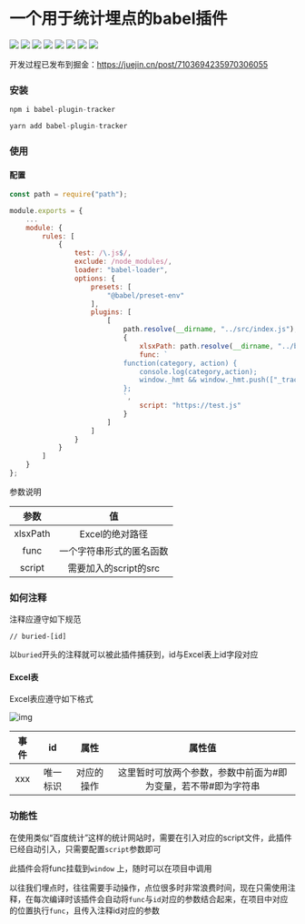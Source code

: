 
# 一个用于统计埋点的babel插件

![](https://img.shields.io/badge/author-PlutoLam-f66.svg#crop=0&crop=0&crop=1&crop=1&id=OXVaV&originHeight=20&originWidth=108&originalType=binary&ratio=1&rotation=0&showTitle=false&status=done&style=none&title=)
![](https://img.shields.io/badge/version-0.0.3-f66.svg#crop=0&crop=0&crop=1&crop=1&id=Nc47V&originHeight=20&originWidth=90&originalType=binary&ratio=1&rotation=0&showTitle=false&status=done&style=none&title=)
![](https://img.shields.io/badge/web-%3E%3D%2095%25-3c9.svg#crop=0&crop=0&crop=1&crop=1&id=LyZIm&originHeight=20&originWidth=90&originalType=binary&ratio=1&rotation=0&showTitle=false&status=done&style=none&title=)
![](https://img.shields.io/badge/node-%3E%3D%208.0.0-3c9.svg#crop=0&crop=0&crop=1&crop=1&id=GoxKU&originHeight=20&originWidth=98&originalType=binary&ratio=1&rotation=0&showTitle=false&status=done&style=none&title=)
![](https://img.shields.io/badge/test-passing-f90.svg#crop=0&crop=0&crop=1&crop=1&id=b74TK&originHeight=20&originWidth=82&originalType=binary&ratio=1&rotation=0&showTitle=false&status=done&style=none&title=)
![](https://img.shields.io/badge/build-passing-f90.svg#crop=0&crop=0&crop=1&crop=1&id=iQz3r&originHeight=20&originWidth=88&originalType=binary&ratio=1&rotation=0&showTitle=false&status=done&style=none&title=)
![](https://img.shields.io/badge/coverage-90%25-09f.svg#crop=0&crop=0&crop=1&crop=1&id=h35xX&originHeight=20&originWidth=96&originalType=binary&ratio=1&rotation=0&showTitle=false&status=done&style=none&title=)
![](https://img.shields.io/badge/license-MIT-09f.svg#crop=0&crop=0&crop=1&crop=1&id=PxjBJ&originHeight=20&originWidth=78&originalType=binary&ratio=1&rotation=0&showTitle=false&status=done&style=none&title=)



开发过程已发布到掘金：https://juejin.cn/post/7103694235970306055



### 安装

```javascript
npm i babel-plugin-tracker
```
```javascript
yarn add babel-plugin-tracker
```

### 使用
#### 配置
```javascript
const path = require("path");

module.exports = {
	...
	module: {
		rules: [
			{
				test: /\.js$/,
				exclude: /node_modules/,
				loader: "babel-loader",
				options: {
					presets: [
						"@babel/preset-env"
					],
					plugins: [
						[
							path.resolve(__dirname, "../src/index.js"),
							{
								xlsxPath: path.resolve(__dirname, "../buried.xlsx"),
								func: `
							function(category, action) {
								console.log(category,action);
								window._hmt && window._hmt.push(["_trackEvent", category, action]);
							};
							`,
								script: "https://test.js"
							}
						]
					]
				}
			}
		]
	}
};
```
参数说明

|   参数   |            值            |
| :------: | :----------------------: |
| xlsxPath |     Excel的绝对路径      |
|   func   | 一个字符串形式的匿名函数 |
|  script  |  需要加入的script的src   |



### 如何注释

注释应遵守如下规范

```
// buried-[id]
```

以`buried`开头的注释就可以被此插件捕获到，id与Excel表上id字段对应



#### Excel表

Excel表应遵守如下格式

![img](https://cdn.nlark.com/yuque/0/2022/png/28603062/1653303290451-5aeb224b-ba21-403c-9fb9-e07ded820ca3.png)

| 事件 |    id    |    属性    |                            属性值                            |
| :--: | :------: | :--------: | :----------------------------------------------------------: |
| xxx  | 唯一标识 | 对应的操作 | 这里暂时可放两个参数，参数中前面为#即为变量，若不带#即为字符串 |



### 功能性

在使用类似“百度统计”这样的统计网站时，需要在引入对应的script文件，此插件已经自动引入，只需要配置`script`参数即可

此插件会将func挂载到`window` 上，随时可以在项目中调用

以往我们埋点时，往往需要手动操作，点位很多时非常浪费时间，现在只需使用注释，在每次编译时该插件会自动将`func`与`id`对应的参数结合起来，在项目中对应的位置执行`func`，且传入注释id对应的参数


